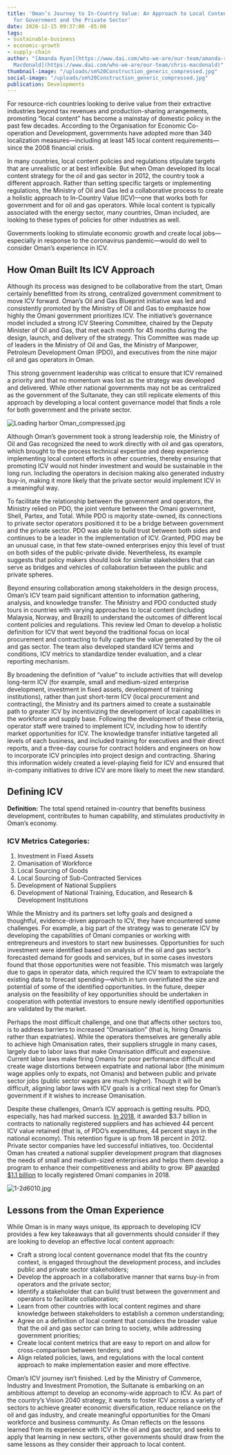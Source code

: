 ```yaml
---
title: 'Oman’s Journey to In-Country Value: An Approach to Local Content that Works
  for Government and the Private Sector'
date: 2020-12-15 09:37:00 -05:00
tags:
- sustainable-business
- economic-growth
- supply-chain
author: "[Amanda Ryan](https://www.dai.com/who-we-are/our-team/amanda-ryan) and [Chris
  Macdonald](https://www.dai.com/who-we-are/our-team/chris-macdonald)"
thumbnail-image: "/uploads/sm%20Construction_generic_compressed.jpg"
social-image: "/uploads/sm%20Construction_generic_compressed.jpg"
publication: Developments
---
```


For resource-rich countries looking to derive value from their extractive industries beyond tax revenues and production-sharing arrangements, promoting “local content” has become a mainstay of domestic policy in the past few decades. According to the Organisation for Economic Co-operation and Development, governments have adopted more than 340 localization measures—including at least 145 local content requirements—since the 2008 financial crisis. 

In many countries, local content policies and regulations stipulate targets that are unrealistic or at best inflexible. But when Oman developed its local content strategy for the oil and gas sector in 2012, the country took a different approach. Rather than setting specific targets or implementing regulations, the Ministry of Oil and Gas led a collaborative process to create a holistic approach to In-Country Value (ICV)—one that works both for government and for oil and gas operators. While local content is typically associated with the energy sector, many countries, Oman included, are looking to these types of policies for other industries as well.





Governments looking to stimulate economic growth and create local jobs—especially in response to the coronavirus pandemic—would do well to consider Oman’s experience in ICV. 

## How Oman Built Its ICV Approach

Although its process was designed to be collaborative from the start, Oman certainly benefitted from its strong, centralized government commitment to move ICV forward. Oman’s Oil and Gas Blueprint initiative was led and consistently promoted by the Ministry of Oil and Gas to emphasize how highly the Omani government prioritizes ICV. The initiative’s governance model included a strong ICV Steering Committee, chaired by the Deputy Minister of Oil and Gas, that met each month for 45 months during the design, launch, and delivery of the strategy. This Committee was made up of leaders in the Ministry of Oil and Gas, the Ministry of Manpower, Petroleum Development Oman (PDO), and executives from the nine major oil and gas operators in Oman. 

This strong government leadership was critical to ensure that ICV remained a priority and that no momentum was lost as the strategy was developed and delivered. While other national governments may not be as centralized as the government of the Sultanate, they can still replicate elements of this approach by developing a local content governance model that finds a role for both government and the private sector.  

![Loading harbor Oman_compressed.jpg](/uploads/Loading%20harbor%20Oman_compressed.jpg)

Although Oman’s government took a strong leadership role, the Ministry of Oil and Gas recognized the need to work directly with oil and gas operators, which brought to the process technical expertise and deep experience implementing local content efforts in other countries, thereby ensuring that promoting ICV would not hinder investment and would be sustainable in the long run. Including the operators in decision making also generated industry buy-in, making it more likely that the private sector would implement ICV in a meaningful way.

To facilitate the relationship between the government and operators, the Ministry relied on PDO, the joint venture between the Omani government, Shell, Partex, and Total. While PDO is majority state-owned, its connections to private sector operators positioned it to be a bridge between government and the private sector. PDO was able to build trust between both sides and continues to be a leader in the implementation of ICV. Granted, PDO may be an unusual case, in that few state-owned enterprises enjoy this level of trust on both sides of the public-private divide. Nevertheless, its example suggests that policy makers should look for similar stakeholders that can serve as bridges and vehicles of collaboration between the public and private spheres. 

Beyond ensuring collaboration among stakeholders in the design process, Oman’s ICV team paid significant attention to information gathering, analysis, and knowledge transfer. The Ministry and PDO conducted study tours in countries with varying approaches to local content (including Malaysia, Norway, and Brazil) to understand the outcomes of different local content policies and regulations. This review led Oman to develop a holistic definition for ICV that went beyond the traditional focus on local procurement and contracting to fully capture the value generated by the oil and gas sector. The team also developed standard ICV terms and conditions, ICV metrics to standardize tender evaluation, and a clear reporting mechanism. 

By broadening the definition of “value” to include activities that will develop long-term ICV (for example, small and medium-sized enterprise development, investment in fixed assets, development of training institutions), rather than just short-term ICV (local procurement and contracting), the Ministry and its partners aimed to create a sustainable path to greater ICV by incentivizing the development of local capabilities in the workforce and supply base. 
Following the development of these criteria, operator staff were trained to implement ICV, including how to identify market opportunities for ICV. The knowledge transfer initiative targeted all levels of each business, and included training for executives and their direct reports, and a three-day course for contract holders and engineers on how to incorporate ICV principles into project design and contracting. Sharing this information widely created a level-playing field for ICV and ensured that in-company initiatives to drive ICV are more likely to meet the new standard.
 
<aside><h2>Defining ICV</h2>
  <p><strong>Definition:</strong> The total spend retained in-country that benefits business development, contributes to human capability, and stimulates productivity in Oman’s economy.</p>
<h3>
  ICV Metrics Categories:
</h3>
<ol>
  <li>Investment in Fixed Assets</li>
  <li>Omanisation of Workforce</li>
  <li>Local Sourcing of Goods</li>
  <li>Local Sourcing of Sub-Contracted Services</li>
  <li>Development of National Suppliers</li>
  <li>Development of National Training, Education, and Research & Development Institutions</li>
</ol>
</aside>

While the Ministry and its partners set lofty goals and designed a thoughtful, evidence-driven approach to ICV, they have encountered some challenges. For example, a big part of the strategy was to generate ICV by developing the capabilities of Omani companies or working with entrepreneurs and investors to start new businesses. Opportunities for such investment were identified based on analysis of the oil and gas sector’s forecasted demand for goods and services, but in some cases investors found that those opportunities were not feasible. This mismatch was largely due to gaps in operator data, which required the ICV team to extrapolate the existing data to forecast spending—which in turn overinflated the size and potential of some of the identified opportunities. In the future, deeper analysis on the feasibility of key opportunities should be undertaken in cooperation with potential investors to ensure newly identified opportunities are validated by the market. 

Perhaps the most difficult challenge, and one that affects other sectors too, is to address barriers to increased “Omanisation” (that is, hiring Omanis rather than expatriates). While the operators themselves are generally able to achieve high Omanisation rates, their suppliers struggle in many cases, largely due to labor laws that make Omanisation difficult and expensive. Current labor laws make firing Omanis for poor performance difficult and create wage distortions between expatriate and national labor (the minimum wage applies only to expats, not Omanis) and between public and private sector jobs (public sector wages are much higher). Though it will be difficult, aligning labor laws with ICV goals is a critical next step for Oman’s government if it wishes to increase Omanisation. 

Despite these challenges, Oman’s ICV approach is getting results. PDO, especially, has had marked success. [In 2018](https://www.pdo.co.om/en/news/publications/Publications%20Doc%20Library/ICV%20Eng%20Booklet%202019_NEW%20(1).pdf), it awarded $3.7 billion in contracts to nationally registered suppliers and has achieved 44 percent ICV value retained (that is, of PDO’s expenditures, 44 percent stays in the national economy). This retention figure is up from 18 percent in 2012. Private sector companies have led successful initiatives, too. Occidental Oman has created a national supplier development program that diagnoses the needs of small and medium-sized enterprises and helps them develop a program to enhance their competitiveness and ability to grow. BP [awarded $1.1 billion](https://www.omanobserver.om/bp-omans-investment-in-ghazeer-gas-field-to-top-4-billion/) to locally registered Omani companies in 2018. 

![1-2d6010.jpg](/uploads/1-2d6010.jpg)

## Lessons from the Oman Experience

While Oman is in many ways unique, its approach to developing ICV provides a few key takeaways that all governments should consider if they are looking to develop an effective local content approach:
* Craft a strong local content governance model that fits the country context, is engaged throughout the development process, and includes public and private sector stakeholders;
* Develop the approach in a collaborative manner that earns buy-in from operators and the private sector;
* Identify a stakeholder that can build trust between the government and operators to facilitate collaboration;
* Learn from other countries with local content regimes and share knowledge between stakeholders to establish a common understanding;
* Agree on a definition of local content that considers the broader value that the oil and gas sector can bring to society, while addressing government priorities; 
* Create local content metrics that are easy to report on and allow for cross-comparison between tenders; and
* Align related policies, laws, and regulations with the local content approach to make implementation easier and more effective.
 
Oman’s ICV journey isn’t finished. Led by the Ministry of Commerce, Industry and Investment Promotion, the Sultanate is embarking on an ambitious attempt to develop an economy-wide approach to ICV. As part of the country’s Vision 2040 strategy, it wants to foster ICV across a variety of sectors to achieve greater economic diversification, reduce reliance on the oil and gas industry, and create meaningful opportunities for the Omani workforce and business community. As Oman reflects on the lessons learned from its experience with ICV in the oil and gas sector, and seeks to apply that learning in new sectors, other governments should draw from the same lessons as they consider their approach to local content.